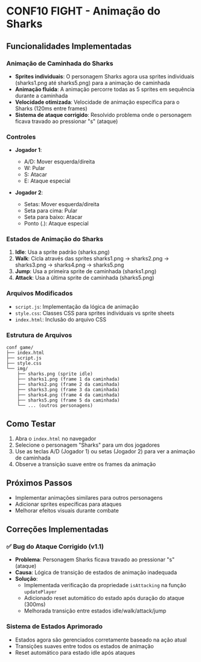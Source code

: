 # CONF10 FIGHT - Animação do Sharks

## Funcionalidades Implementadas

### Animação de Caminhada do Sharks
- **Sprites individuais**: O personagem Sharks agora usa sprites individuais (sharks1.png até sharks5.png) para a animação de caminhada
- **Animação fluida**: A animação percorre todas as 5 sprites em sequência durante a caminhada
- **Velocidade otimizada**: Velocidade de animação específica para o Sharks (120ms entre frames)
- **Sistema de ataque corrigido**: Resolvido problema onde o personagem ficava travado ao pressionar "s" (ataque)

### Controles
- **Jogador 1**: 
  - A/D: Mover esquerda/direita
  - W: Pular
  - S: Atacar
  - E: Ataque especial

- **Jogador 2**:
  - Setas: Mover esquerda/direita
  - Seta para cima: Pular
  - Seta para baixo: Atacar
  - Ponto (.): Ataque especial

### Estados de Animação do Sharks
1. **Idle**: Usa a sprite padrão (sharks.png)
2. **Walk**: Cicla através das sprites sharks1.png → sharks2.png → sharks3.png → sharks4.png → sharks5.png
3. **Jump**: Usa a primeira sprite de caminhada (sharks1.png)
4. **Attack**: Usa a última sprite de caminhada (sharks5.png)

### Arquivos Modificados
- `script.js`: Implementação da lógica de animação
- `style.css`: Classes CSS para sprites individuais vs sprite sheets
- `index.html`: Inclusão do arquivo CSS

### Estrutura de Arquivos
```
conf game/
├── index.html
├── script.js
├── style.css
└── img/
    ├── sharks.png (sprite idle)
    ├── sharks1.png (frame 1 da caminhada)
    ├── sharks2.png (frame 2 da caminhada)
    ├── sharks3.png (frame 3 da caminhada)
    ├── sharks4.png (frame 4 da caminhada)
    ├── sharks5.png (frame 5 da caminhada)
    └── ... (outros personagens)
```

## Como Testar
1. Abra o `index.html` no navegador
2. Selecione o personagem "Sharks" para um dos jogadores
3. Use as teclas A/D (Jogador 1) ou setas (Jogador 2) para ver a animação de caminhada
4. Observe a transição suave entre os frames da animação

## Próximos Passos
- Implementar animações similares para outros personagens
- Adicionar sprites específicas para ataques
- Melhorar efeitos visuais durante combate

## Correções Implementadas

### ✅ Bug do Ataque Corrigido (v1.1)
- **Problema**: Personagem Sharks ficava travado ao pressionar "s" (ataque)
- **Causa**: Lógica de transição de estados de animação inadequada
- **Solução**: 
  - Implementada verificação da propriedade `isAttacking` na função `updatePlayer`
  - Adicionado reset automático do estado após duração do ataque (300ms)
  - Melhorada transição entre estados idle/walk/attack/jump

### Sistema de Estados Aprimorado
- Estados agora são gerenciados corretamente baseado na ação atual
- Transições suaves entre todos os estados de animação
- Reset automático para estado idle após ataques
